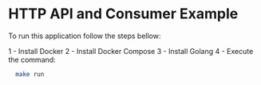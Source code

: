 # HTTP API and Consumer Example

To run this application follow the steps bellow:

1 - Install Docker
2 - Install Docker Compose
3 - Install Golang
4 - Execute the command:

  ```bash
    make run
  ```